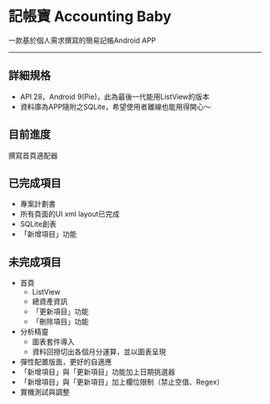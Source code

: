 # 記帳寶 Accounting Baby
一款基於個人需求撰寫的簡易記帳Android APP
***
## 詳細規格
- API 28，Android 9(Pie)，此為最後一代能用ListView的版本
- 資料庫為APP隨附之SQLite，希望使用者離線也能用得開心～

## 目前進度
撰寫首頁適配器

## 已完成項目
- 專案計劃書
- 所有頁面的UI xml layout已完成
- SQLite創表
- 「新增項目」功能

## 未完成項目
- 首頁
  - ListView
  - 總資產資訊
  - 「更新項目」功能
   - 「刪除項目」功能
- 分析精靈
  - 圖表套件導入
  - 資料回撈切出各個月分運算，並以圖表呈現
- 彈性配置版面，更好的自適應
- 「新增項目」與「更新項目」功能加上日期挑選器
- 「新增項目」與「更新項目」加上欄位限制（禁止空值、Regex）
- 實機測試與調整
